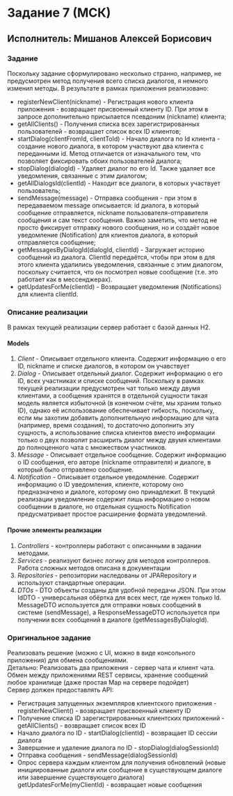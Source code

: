# Задание 7 (МСК)

## Исполнитель: Мишанов Алексей Борисович


### Задание
Поскольку задание сформулировано несколько странно, например, не предусмотрен метод получения всего списка диалогов, 
я немного изменил методы.
В результате в рамках приложения реализовано:
-  registerNewClient(nickname) - Регистрация нового клиента приложения - возвращает присвоенный клиенту ID. 
При этом в запросе дополнительно присылается псевдоним (nickname) клиента;
-  getAllClients() - Получения списка всех зарегистрированных пользователей - возвращает список всех ID клиентов;
- startDialog(clientFromId, clientToId) - Начало диалога по Id клиента - создание нового диалога, в котором 
участвуют два клиента с переданными id. Метод отличается от изначального тем, что позволяет фиксировать обоих 
пользователей диалога;
- stopDialog(dialogId) - Удаляет диалог по его Id. Также удаляет все уведомления, связанные с этим диалогом;
- getAllDialogsId(clientId) - Находит все диалоги, в которых участвует пользователь;
- sendMessage(message) - Отправка сообщения - при этом в передаваемом message описывается: 
id диалога, в который сообщение отправляется, nickname пользователя-отправителя сообщения и сам текст сообщения. 
Важно заметить, что метод не просто фиксирует отправку нового сообщения, но и создаёт новое уведомление (Notification)
для клиентов диалога, в который отправляется сообщение;
- getMessagesByDialogId(dialogId, clientId) - Загружает историю сообщений из диалога. ClientId передаётся, чтобы при 
этом в для этого клиента удалились уведомления, связанные с этим диалогом, поскольку считается, что он посмотрел новые 
сообщение (т.е. это работает как в мессенджерах).
- getUpdatesForMe(clientId) - Возвращает уведомления (Notifications) для клиента clientId. 
### Описание реализации
В рамках текущей реализации сервер работает с базой данных H2.
#### Models
1. *Client* - Описывает отдельного клиента. Содержит информацию о его ID, nickname и списке диалогов, в котором он учавствует
2. *Dialog* - Описывает отдельный диалог. Содержит информацию о его ID, всех участниках и списке сообщений. 
Поскольку в рамках текущей реализации предусмотрен чат только между двумя клиентами, а сообщения хранятся в 
отдельной сущности такая модель является избыточной (в конечном счёте, мы храним только ID), однако её использование обеспечивает 
гибкость, поскольку, если мы захотим добавить дополнительную информацию для чата (например, время создания), то достаточно 
дополнить эту сущность, а использование списка клиентов вместо информации только о двух позволит расширить диалог между двумя клиентами до полноценного 
чата с множеством участников.
3. *Message* - Описывает отдельное сообщение. Содержит информацию о ID сообщения, его авторе (nickname отправителя) и диалоге, 
в который было отправлено сообщение.
4. *Notification* - Описывает отдельное уведомление. Содержит информацию о ID уведомления, клиенте, которому оно 
предназначено и диалоге, которому оно принадлежит. В текущей реализации уведомление содержит
лишь информацию о новом сообщении в диалоге, но отдельная сущность Notification предусматривает простое расширение формата уведомлений.

#### Прочие элементы реализации

1. *Controllers* - контроллеры работают с описанными в задании методами.
2. *Services* - реализуют бизнес логику для методов контроллеров. Работа сложных методов описана в документации
3. *Repositories* - репозитории наследованы от JPARepository и используют стандартные операции.
4. *DTOs* - DTO объекты созданы для удобной передачи JSON. При этом IdDTO - универсальная обёртка для всех мест, 
где нужен только Id. MessageDTO используется для отправки новых сообщений в системе (sendMessage), 
а ResponseMessageDTO используется при получении всех сообщений в диалоге (getMessagesByDialogId).

### Оригинальное задание

Реализовать решение (можно с UI, можно в виде консольного приложения) для обмена сообщениями.<br>
Детально: Реализовать два приложения - сервер чата и клиент чата.
Обмен между приложениями REST сервисы, хранение сообщений любое хранилище
(даже простая Map на сервере подойдет)<br>
Сервер должен предоставлять API: <br>
- Регистрация запущенных экземпляров клиентского приложения - registerNewClient() - возвращает присвоенный клиенту ID<br>
- Получение списка ID зарегистрированных клиентских приложений - getAllClients() - возвращает список всех ID<br>
- Начало диалога по ID - startDialog(clientId) - возвращает ID сессии диалога<br>
- Завершение и удаление диалога по ID - stopDialog(dialogSessionId)<br>
- Отправка сообщения - sendMessage(dialogSessionId)<br>
- Опрос сервера каждым клиентом для получения обновлений
  (новые инициированные диалоги или сообщение в существующем диалоге или завершение существующего диалога)
  getUpdatesForMe(myClientId) - возвращает новые сообщения